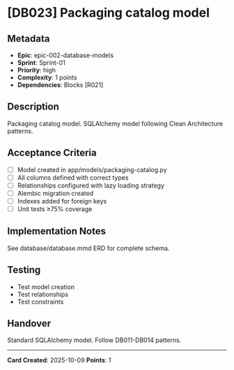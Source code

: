 # [DB023] Packaging catalog model

## Metadata
- **Epic**: epic-002-database-models
- **Sprint**: Sprint-01
- **Priority**: high
- **Complexity**: 1 points
- **Dependencies**: Blocks [R021]

## Description
Packaging catalog model. SQLAlchemy model following Clean Architecture patterns.

## Acceptance Criteria
- [ ] Model created in app/models/packaging-catalog.py
- [ ] All columns defined with correct types
- [ ] Relationships configured with lazy loading strategy
- [ ] Alembic migration created
- [ ] Indexes added for foreign keys
- [ ] Unit tests ≥75% coverage

## Implementation Notes
See database/database.mmd ERD for complete schema.

## Testing
- Test model creation
- Test relationships
- Test constraints

## Handover
Standard SQLAlchemy model. Follow DB011-DB014 patterns.

---
**Card Created**: 2025-10-09
**Points**: 1
